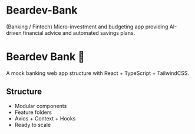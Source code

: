 # Beardev-Bank
(Banking / Fintech) Micro-investment and budgeting app providing AI-driven financial advice and automated savings plans.


# Beardev Bank 🏦

A mock banking web app structure with React + TypeScript + TailwindCSS.

## Structure

- Modular components
- Feature folders
- Axios + Context + Hooks
- Ready to scale
